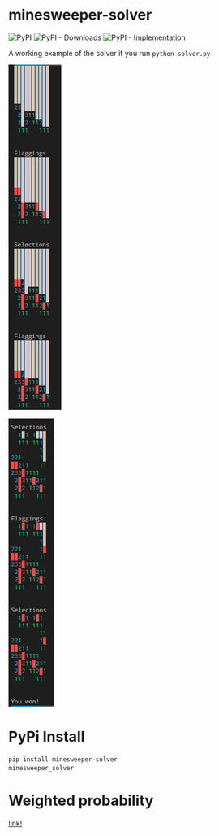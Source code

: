 # minesweeper-solver

![PyPI](https://img.shields.io/pypi/v/minesweeper-solver?color=blue&style=for-the-badge)
![PyPI - Downloads](https://img.shields.io/pypi/dm/minesweeper-solver?color=blue&style=for-the-badge)
![PyPI - Implementation](https://img.shields.io/pypi/implementation/minesweeper-solver?style=for-the-badge)

A working example of the solver if you run `python solver.py`

![1](images/1.png)

![2](images/2.png)

# PyPi Install

```bash
pip install minesweeper-solver
minesweeper_solver
```
# Weighted probability
[link!](https://math.stackexchange.com/questions/2511421/correct-probability-calculation-for-minesweeper)
